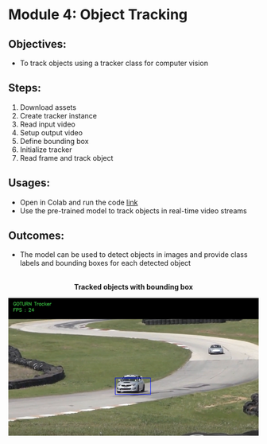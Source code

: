 # Module 4: Object Tracking

## Objectives:
- To track objects using a tracker class for computer vision

## Steps:
1. Download assets
2. Create tracker instance
3. Read input video
4. Setup output video
5. Define bounding box
6. Initialize tracker
7. Read frame and track object

## Usages:
- Open in Colab and run the code [link](https://colab.research.google.com/github/OCR-tech/OCR-tech/blob/main/M4_Object_Tracking/Module_4_Object_Tracking.ipynb)
- Use the pre-trained model to track objects in real-time video streams

## Outcomes:
- The model can be used to detect objects in images and provide class labels and bounding boxes for each detected object
<br><br>

<p align="center"><b>Tracked objects with bounding box</b></p>

![Alt text](https://github.com/OCR-tech/OCR-tech/blob/main/docs/img/module_cv4a.png)
<br>